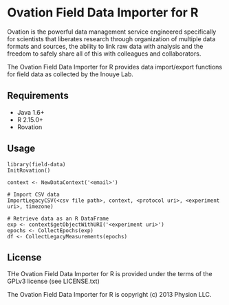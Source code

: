 # Ovation Field Data Importer for R

Ovation is the powerful data management service engineered specifically for scientists that liberates research through organization of multiple data formats and sources, the ability to link raw data with analysis and the freedom to safely share all of this with colleagues and collaborators.

The Ovation Field Data Importer for R provides data import/export functions for field data as collected by the Inouye Lab.


## Requirements

* Java 1.6+
* R 2.15.0+
* Rovation

## Usage

    library(field-data)
    InitRovation()
    
    context <- NewDataContext('<email>')
    
    # Import CSV data
    ImportLegacyCSV(<csv file path>, context, <protocol uri>, <experiment uri>, timezone)
    
    # Retrieve data as an R DataFrame
    exp <- context$getObjectWithURI('<experiment uri>')
    epochs <- CollectEpochs(exp)
    df <- CollectLegacyMeasurements(epochs)
    
## License
THe Ovation Field Data Importer for R is provided under the terms of the GPLv3 license (see LICENSE.txt)

The Ovation Field Data Importer for R is copyright (c) 2013 Physion LLC.

